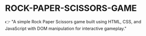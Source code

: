 # ROCK-PAPER-SCISSORS-GAME
👉 "A simple Rock Paper Scissors game built using HTML, CSS, and JavaScript with DOM manipulation for interactive gameplay."
